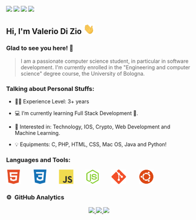 [<img src="https://img.shields.io/badge/twitter-%231DA1F2.svg?&style=for-the-badge&logo=twitter&logoColor=white" />](https://twitter.com/valerio_dizio) 
[<img src="https://img.shields.io/badge/linkedin-%230077B5.svg?&style=for-the-badge&logo=linkedin&logoColor=white" />](https://www.linkedin.com/in/valerio-di-zio-a343b8217/) 
[<img src = "https://img.shields.io/badge/instagram-%23E4405F.svg?&style=for-the-badge&logo=instagram&logoColor=white">](https://www.instagram.com/valerio_dizio/) 
[<img src = "https://img.shields.io/badge/facebook-%231877F2.svg?&style=for-the-badge&logo=facebook&logoColor=white">](https://www.facebook.com/valerio.dizio.5) 

## Hi, I'm Valerio Di Zio <img src="https://raw.githubusercontent.com/v4l3rio/v4l3rio/master/hi.gif" width="30px"></h2>
### Glad to see you here! 🤩 &nbsp; 

>I am a passionate computer science student, in particular in software development.
I'm currently enrolled in the "Engineering and computer science" degree course,  the University of Bologna.
### Talking about Personal Stuffs:

<!-- - 👨‍💻 Portfolio  -->
- 👨‍🎓 Experience Level: 3+ years

- 💻 I’m currently learning Full Stack Development 🚀.

- 🧩 Interested in: Technology, IOS, Crypto, Web Development and Machine Learning.

- 💡 Equipments: C, PHP, HTML, CSS, Mac OS, Java and Python!

### Languages and Tools:

<img src="https://raw.githubusercontent.com/devicons/devicon/master/icons/html5/html5-plain.svg" width="40px">&nbsp;&nbsp;&nbsp;&nbsp;&nbsp;&nbsp;&nbsp;&nbsp;<img src="https://raw.githubusercontent.com/devicons/devicon/master/icons/css3/css3-plain.svg" width="40px">&nbsp;&nbsp;&nbsp;&nbsp;&nbsp;&nbsp;&nbsp;&nbsp;<img src="https://raw.githubusercontent.com/devicons/devicon/master/icons/javascript/javascript-original.svg" width="40px">&nbsp;&nbsp;&nbsp;&nbsp;&nbsp;&nbsp;&nbsp;&nbsp;<img src="https://raw.githubusercontent.com/devicons/devicon/master/icons/nodejs/nodejs-plain.svg" width="40px">&nbsp;&nbsp;&nbsp;&nbsp;&nbsp;&nbsp;&nbsp;&nbsp;<img src="https://raw.githubusercontent.com/devicons/devicon/master/icons/git/git-original.svg" width="40px">&nbsp;&nbsp;&nbsp;&nbsp;&nbsp;&nbsp;&nbsp;&nbsp;&nbsp;<img src="https://raw.githubusercontent.com/devicons/devicon/master/icons/ubuntu/ubuntu-plain.svg" width="40px">&nbsp;&nbsp;&nbsp;&nbsp;&nbsp;&nbsp;&nbsp;&nbsp;

### ⚙️ &nbsp;GitHub Analytics

<p align="center">
<a href="https://github.com/v4l3rio">
  <img height="180em" src="https://github-readme-stats-eight-theta.vercel.app/api?username=v4l3rio&show_icons=true&theme=vue-dark&include_all_commits=true&count_private=true" />
  <img height="180em" src="https://github-readme-stats-eight-theta.vercel.app/api/top-langs/?username=v4l3rio&layout=compact&exclude_lang=java+r&theme=vue-dark" />
  <img height="180em" src="http://github-readme-streak-stats.herokuapp.com?user=v4l3rio"/>
</a>
</p>

</div>
